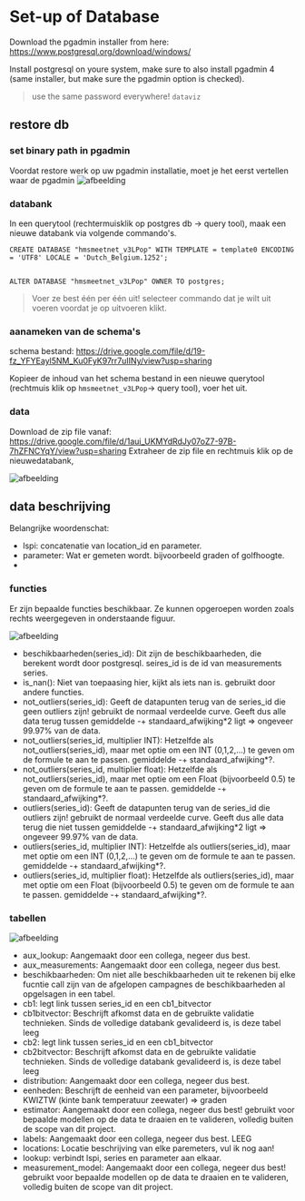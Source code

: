# Set-up of Database 

Download the pgadmin installer from here: https://www.postgresql.org/download/windows/

Install postgresql on youre system, make sure to also install pgadmin 4 (same installer, but make sure the pgadmin option is checked).


> use the same password everywhere! `dataviz`

## restore db
### set binary path in pgadmin

Voordat restore werk op uw pgadmin installatie, moet je het eerst vertellen waar de pgadmin 
![afbeelding](https://user-images.githubusercontent.com/28403026/226173300-b27d3066-1d9e-400c-aaf1-52e427d353dd.png)

### databank
In een querytool (rechtermuisklik op postgres db -> query tool), maak een nieuwe databank via volgende commando's.

```
CREATE DATABASE "hmsmeetnet_v3LPop" WITH TEMPLATE = template0 ENCODING = 'UTF8' LOCALE = 'Dutch_Belgium.1252';


ALTER DATABASE "hmsmeetnet_v3LPop" OWNER TO postgres;
```

> Voer ze best één per één uit! selecteer commando dat je wilt uit voeren voordat je op uitvoeren klikt.

### aanameken van de schema's

schema bestand: https://drive.google.com/file/d/19-fz_YFYEayl5NM_Ku0FyK97rr7uIINy/view?usp=sharing

Kopieer de inhoud van het schema bestand in een nieuwe querytool (rechtmuis klik op `hmsmeetnet_v3LPop`-> query tool), voer het uit.

### data

Download de zip file vanaf: https://drive.google.com/file/d/1aui_UKMYdRdJy07oZ7-97B-7hZFNCYqY/view?usp=sharing
Extraheer de zip file en rechtmuis klik op de nieuwedatabank, 

![afbeelding](https://user-images.githubusercontent.com/28403026/226174489-a954e0bf-0a93-48a7-9697-591109b151a1.png)

## data beschrijving

Belangrijke woordenschat:
- lspi: concatenatie van location_id en parameter.
- parameter: Wat er gemeten wordt. bijvoorbeeld graden of golfhoogte.
-

### functies

Er zijn bepaalde functies beschikbaar. Ze kunnen opgeroepen worden zoals rechts weergegeven in onderstaande figuur. 

![afbeelding](https://user-images.githubusercontent.com/28403026/226182694-e82992be-d7fe-48cf-8b6c-2a7756717708.png)

- beschikbaarheden(series_id): Dit zijn de beschikbaarheden, die berekent wordt door postgresql. seires_id is de id van measurements series.
- is_nan(): Niet van toepaasing hier, kijkt als iets nan is. gebruikt door andere functies.
- not_outliers(series_id): Geeft de datapunten terug van de series_id die geen outliers zijn! gebruikt de normaal verdeelde curve. Geeft dus alle data terug tussen gemiddelde -+ standaard_afwijking*2 ligt => ongeveer 99.97% van de data.
- not_outliers(series_id, multiplier INT): Hetzelfde als not_outliers(series_id), maar met optie om een INT (0,1,2,...) te geven om de formule te aan te passen. gemiddelde -+ standaard_afwijking*?.
- not_outliers(series_id, multiplier float): Hetzelfde als not_outliers(series_id), maar met optie om een Float (bijvoorbeeld 0.5) te geven om de formule te aan te passen. gemiddelde -+ standaard_afwijking*?.
- outliers(series_id): Geeft de datapunten terug van de series_id die outliers zijn! gebruikt de normaal verdeelde curve. Geeft dus alle data terug die niet tussen gemiddelde -+ standaard_afwijking*2 ligt => ongeveer 99.97% van de data.
- outliers(series_id, multiplier INT): Hetzelfde als outliers(series_id), maar met optie om een INT (0,1,2,...) te geven om de formule te aan te passen. gemiddelde -+ standaard_afwijking*?.
- outliers(series_id, multiplier float): Hetzelfde als outliers(series_id), maar met optie om een Float (bijvoorbeeld 0.5) te geven om de formule te aan te passen. gemiddelde -+ standaard_afwijking*?.

### tabellen

![afbeelding](https://user-images.githubusercontent.com/28403026/226183703-3b10957f-8a67-4628-8902-09372a630df7.png)

- aux_lookup: Aangemaakt door een collega, negeer dus best.
- aux_measurements: Aangemaakt door een collega, negeer dus best.
- beschikbaarheden: Om niet alle beschikbaarheden uit te rekenen bij elke fucntie call zijn van de afgelopen campagnes de beschikbaarheden al opgelsagen in een tabel.
- cb1: legt link tussen series_id en een cb1_bitvector
- cb1bitvector: Beschrijft afkomst data en de gebruikte validatie technieken. Sinds de volledige databank gevalideerd is, is deze tabel leeg
- cb2: legt link tussen series_id en een cb1_bitvector
- cb2bitvector: Beschrijft afkomst data en de gebruikte validatie technieken. Sinds de volledige databank gevalideerd is, is deze tabel leeg
- distribution: Aangemaakt door een collega, negeer dus best.
- eenheden: Beschrijft de eenheid van een parameter, bijvoorbeeld KWIZTW (kinte bank temperatuur zeewater) => graden
- estimator: Aangemaakt door een collega, negeer dus best! gebruikt voor bepaalde modellen op de data te draaien en te valideren, volledig buiten de scope van dit project.
- labels:  Aangemaakt door een collega, negeer dus best. LEEG
- locations: Locatie beschrijving van elke paremeters, vul ik nog aan!
- lookup: verbindt lspi, series en parameter aan elkaar.
- measurement_model: Aangemaakt door een collega, negeer dus best! gebruikt voor bepaalde modellen op de data te draaien en te valideren, volledig buiten de scope van dit project.

